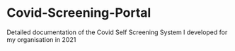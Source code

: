 # Covid-Screening-Portal
Detailed documentation of the Covid Self Screening System I developed for my organisation in 2021
